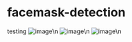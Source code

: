 # facemask-detection
testing 
![image](https://user-images.githubusercontent.com/86404041/145703339-e6054339-a689-44bd-b8d4-07997f7b6353.png)\n
![image](https://user-images.githubusercontent.com/86404041/145703393-8e35057e-9571-4255-82d7-24d5de451a9f.png)\n
![image](https://user-images.githubusercontent.com/86404041/145703518-b23e20d3-7d51-4f1c-9596-fe71b33238c8.png)\n
